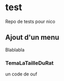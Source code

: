 # test

Repo de tests pour nico

## Ajout d'un menu

Blablabla

### TemaLaTailleDuRat

un code de ouf
